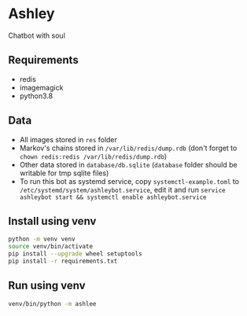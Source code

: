 # Ashley
Chatbot with soul

## Requirements
- redis
- imagemagick
- python3.8

## Data
- All images stored in `res` folder
- Markov's chains stored in `/var/lib/redis/dump.rdb` (don't forget to `chown redis:redis /var/lib/redis/dump.rdb`)
- Other data stored in `database/db.sqlite` (`database` folder should be writable for tmp sqlite files)
- To run this bot as systemd service, copy `systemctl-example.toml` to `/etc/systemd/system/ashleybot.service`, edit it and run `service ashleybot start && systemctl enable ashleybot.service`

## Install using venv
```bash
python -m venv venv
source venv/bin/activate
pip install --upgrade wheel setuptools
pip install -r requirements.txt
```

## Run using venv
```bash
venv/bin/python -m ashlee
```
